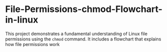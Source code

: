 # File-Permissions-chmod-Flowchart-in-linux
This project demonstrates a fundamental understanding of Linux file permissions using the `chmod` command. It includes a flowchart that explains how file permissions work
